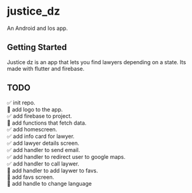 # justice_dz

An Android and Ios app.

## Getting Started
Justice dz is an app that lets you find lawyers depending on a state. Its made with flutter and firebase.

## TODO
:white_check_mark: init repo. <br/>
:black_square_button: add logo to the app. <br/>
:white_check_mark: add firebase to project. <br/>
:black_square_button: add functions that fetch data. <br/>
:white_check_mark: add homescreen. <br/>
:white_check_mark: add info card for lawyer. <br/>
:white_check_mark: add lawyer details screen. <br/>
:white_check_mark: add handler to send email. <br/>
:white_check_mark: add handler to redirect user to google maps. <br/>
:white_check_mark: add handler to call laywer. <br/>
:black_square_button: add handler to add laywer to favs. <br/>
:black_square_button: add favs screen. <br/>
:black_square_button: add handle to change language <br/>

